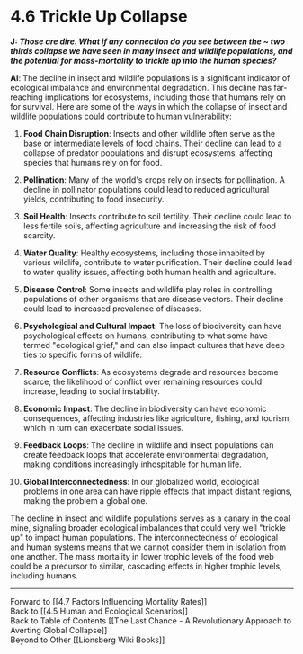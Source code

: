 # 4.6 Trickle Up Collapse

**J: *Those are dire. What if any connection do you see between the ~ two thirds collapse we have seen in many insect and wildlife populations, and the potential for mass-mortality to trickle up into the human species?***

**AI**: The decline in insect and wildlife populations is a significant indicator of ecological imbalance and environmental degradation. This decline has far-reaching implications for ecosystems, including those that humans rely on for survival. Here are some of the ways in which the collapse of insect and wildlife populations could contribute to human vulnerability:

1. **Food Chain Disruption**: Insects and other wildlife often serve as the base or intermediate levels of food chains. Their decline can lead to a collapse of predator populations and disrupt ecosystems, affecting species that humans rely on for food.
    
2. **Pollination**: Many of the world's crops rely on insects for pollination. A decline in pollinator populations could lead to reduced agricultural yields, contributing to food insecurity.
    
3. **Soil Health**: Insects contribute to soil fertility. Their decline could lead to less fertile soils, affecting agriculture and increasing the risk of food scarcity.
    
4. **Water Quality**: Healthy ecosystems, including those inhabited by various wildlife, contribute to water purification. Their decline could lead to water quality issues, affecting both human health and agriculture.
    
5. **Disease Control**: Some insects and wildlife play roles in controlling populations of other organisms that are disease vectors. Their decline could lead to increased prevalence of diseases.
    
6. **Psychological and Cultural Impact**: The loss of biodiversity can have psychological effects on humans, contributing to what some have termed "ecological grief," and can also impact cultures that have deep ties to specific forms of wildlife.
    
7. **Resource Conflicts**: As ecosystems degrade and resources become scarce, the likelihood of conflict over remaining resources could increase, leading to social instability.
    
8. **Economic Impact**: The decline in biodiversity can have economic consequences, affecting industries like agriculture, fishing, and tourism, which in turn can exacerbate social issues.
    
9. **Feedback Loops**: The decline in wildlife and insect populations can create feedback loops that accelerate environmental degradation, making conditions increasingly inhospitable for human life.
    
10. **Global Interconnectedness**: In our globalized world, ecological problems in one area can have ripple effects that impact distant regions, making the problem a global one.
    

The decline in insect and wildlife populations serves as a canary in the coal mine, signaling broader ecological imbalances that could very well "trickle up" to impact human populations. The interconnectedness of ecological and human systems means that we cannot consider them in isolation from one another. The mass mortality in lower trophic levels of the food web could be a precursor to similar, cascading effects in higher trophic levels, including humans.

____

Forward to [[4.7 Factors Influencing Mortality Rates]]  
Back to [[4.5 Human and Ecological Scenarios]]  
Back to Table of Contents [[The Last Chance - A Revolutionary Approach to Averting Global Collapse]]  
Beyond to Other [[Lionsberg Wiki Books]]  